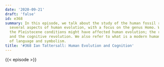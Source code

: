 ```yaml
---
date: '2020-09-21'
draft: 'false'
id: e368
summary: In this episode, we talk about the study of the human fossil record, and
  several aspects of human evolution, with a focus on the genus Homo. We discuss how
  the Pleistocene conditions might have affected human evolution; the role of culture;
  and the cognitive revolution. We also refer to what is a modern human, and the evolution
  of language and symbolism.
title: '#368 Ian Tattersall: Human Evolution and Cognition'
---
```

{{< episode >}}
